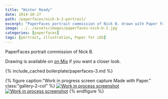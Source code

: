 ```yaml
---
title: "Winter Ready"
date: 2014-10-27
path: /paperfaces/nick-b-2-portrait/
excerpt: "PaperFaces portrait commission of Nick B. drawn with Paper for iOS on an iPad."
image: ../../assets/images/paperfaces-nick-b-2.jpg
categories: [paperfaces]
tags: [portrait, illustration, Paper for iOS]
---
```


PaperFaces portrait commission of Nick B. 

Drawing is available on [on Mix](https://mix.fiftythree.com/11098-Michael-Rose/585896) if you want a closer look.

{% include_cached boilerplate/paperfaces-3.md %}

{% figure caption:"Work in progress screen capture Made with Paper." class:"gallery-2-col" %}
[![Work in process screenshot](../../assets/images/paperfaces-nick-b-2-process-1-600.jpg)](../../assets/images/paperfaces-nick-b-2-process-1-lg.jpg) [![Work in process screenshot](../../assets/images/paperfaces-nick-b-2-process-2-600.jpg)](../../assets/images/paperfaces-nick-b-2-process-2-lg.jpg)
{% endfigure %}
